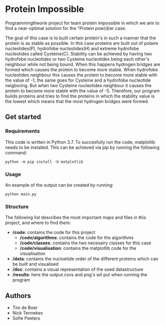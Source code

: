 # Protein Impossible
Programmingtheorie project for team protein impossible in which we aim to find a near-optimal solution for the "Protein pow(d)er case.

The goal of this case is to built certain protein's in such a manner that the protein is as stable as possible. In this case proteins are built out of polaire nucleotides(P), hydrofobe nucleutides(H) and extreme hydrofobe nucleotides called Cysteine(C). Stability can be achieved by having two hydrofobe nucleotides or two Cysteine nucleotides being each other's neighbour while not being bound. When this happens hydrogen bridges are formed which causes the protein to become more stable. When hydrofobe nucleotides neighbour this causes the protein to become more stable with the value of -1, the same goes for Cysteine and a hydrofobe nucleotide neigboring. But when two Cysteine nucleotides neighbour it causes the protein to become more stable with the value of -5. Therefore, our program builds proteins and tries to find the proteins in which the stability value is the lowest which means that the most hydrogen bridges were formed.

## Get started

### Requirements

This code is written in Python 3.7. To succesfully run the code, matplotlib needs to be installed. This can be achieved via pip by running the following command: 

```
python -m pip install -U matplotlib
```

### Usage

An example of the output can be created by running:

```
python main.py
```

### Structure
The following list describes the most important maps and files in this project, and where to find them:

- **/code**: contains the code for this project
  - **/code/algorithms**: contains the code for the algorithms 
  - **/code/classes**: contains the two necesairy classes for this case
  - **/code/visualisation**: contains the matplotlib code for the visualisation
- **/data**: contains the nucloetide order of the different proteins which can be built and visualised
- **/doc**: contains a visual representation of the used datastructure
- **/results**: here the output.csvs and png's wil put when running the program

## Authors
- Tim de Boer
- Nick Tennekes
- Sofie Peeters
